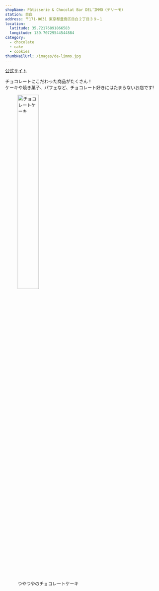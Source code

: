 ```yaml
---
shopName: Pâtisserie & Chocolat Bar DEL’IMMO（デリーモ）
station: 目白
address: 〒171-0031 東京都豊島区目白２丁目３９−１
location:
  latitude: 35.72176891866583
  longitude: 139.70729544544884
category:
  - chocolate
  - cake
  - cookies
thumbNailUrl: /images/de-limmo.jpg
---
```


<a href="https://de-limmo.jp/pages/mejiro" target="_blank">公式サイト</a>

チョコレートにこだわった商品がたくさん！  
ケーキや焼き菓子、パフェなど、チョコレート好きにはたまらないお店です!

<figure>
  <img width="40%" src="/images/de-limmo.jpg" alt="チョコレートケーキ" />
  <figcaption>つやつやのチョコレートケーキ</figcaption>
</figure>
